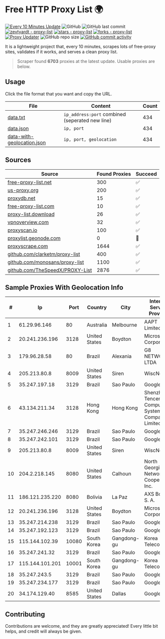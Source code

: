 
# Free HTTP Proxy List 🌍

[![Every 10 Minutes Update](https://github.com/mertguvencli/http-proxy-list/actions/workflows/main.yml/badge.svg?branch=main)](https://github.com/mertguvencli/http-proxy-list/actions/workflows/main.yml)
![GitHub](https://img.shields.io/github/license/mertguvencli/http-proxy-list)
![GitHub last commit](https://img.shields.io/github/last-commit/mertguvencli/http-proxy-list)
[![zevtyardt - proxy-list](https://img.shields.io/static/v1?label=zevtyardt&message=proxy-list&color=blue&logo=github)](https://github.com/zevtyardt/proxy-list "Go to GitHub repo")
[![stars - proxy-list](https://img.shields.io/github/stars/zevtyardt/proxy-list?style=social)](https://github.com/zevtyardt/proxy-list)
[![forks - proxy-list](https://img.shields.io/github/forks/zevtyardt/proxy-list?style=social)](https://github.com/zevtyardt/proxy-list)
[![Proxy Updater](https://github.com/zevtyardt/proxy-list/workflows/Proxy%20Updater/badge.svg)](https://github.com/zevtyardt/proxy-list/actions?query=workflow:"Proxy+Updater")
![GitHub repo size](https://img.shields.io/github/repo-size/zevtyardt/proxy-list)
[![GitHub commit activity](https://img.shields.io/github/commit-activity/m/zevtyardt/proxy-list?logo=commits)](https://github.com/zevtyardt/proxy-list/commits/main)

It is a lightweight project that, every 10 minutes, scrapes lots of free-proxy sites, validates if it works, and serves a clean proxy list.

> Scraper found **6703** proxies at the latest update. Usable proxies are below.

## Usage

Click the file format that you want and copy the URL.

|File|Content|Count|
|----|-------|-----|
|[data.txt](https://raw.githubusercontent.com/mertguvencli/http-proxy-list/main/proxy-list/data.txt)|`ip_address:port` combined (seperated new line)|434|
|[data.json](https://raw.githubusercontent.com/mertguvencli/http-proxy-list/main/proxy-list/data.json)|`ip, port`|434|
|[data-with-geolocation.json](https://raw.githubusercontent.com/mertguvencli/http-proxy-list/main/proxy-list/data-with-geolocation.json)|`ip, port, geolocation`|434|

## Sources

|Source|Found Proxies|Succeed|
|------|-------------|-------|
|[free-proxy-list.net](https://free-proxy-list.net)|300|✅|
|[us-proxy.org](https://www.us-proxy.org)|200|✅|
|[proxydb.net](http://proxydb.net)|15|✅|
|[free-proxy-list.com](https://free-proxy-list.com/?page=&port=&type%5B%5D=http&type%5B%5D=https&up_time=0&search=Search)|10|✅|
|[proxy-list.download](https://www.proxy-list.download/HTTP)|26|✅|
|[vpnoverview.com](https://vpnoverview.com/privacy/anonymous-browsing/free-proxy-servers)|32|✅|
|[proxyscan.io](https://www.proxyscan.io)|100|✅|
|[proxylist.geonode.com](https://proxylist.geonode.com/api/proxy-list?limit=300&page=1&sort_by=lastChecked&sort_type=desc&protocols=http,https)|0|🚫|
|[proxyscrape.com](https://api.proxyscrape.com/v2/?request=displayproxies&protocol=http&timeout=10000&country=all&ssl=all&anonymity=all)|1644|✅|
|[github.com/clarketm/proxy-list](https://raw.githubusercontent.com/clarketm/proxy-list/master/proxy-list-raw.txt)|400|✅|
|[github.com/monosans/proxy-list](https://raw.githubusercontent.com/monosans/proxy-list/main/proxies/http.txt)|1100|✅|
|[github.com/TheSpeedX/PROXY-List](https://raw.githubusercontent.com/TheSpeedX/PROXY-List/master/http.txt)|2876|✅|


## Sample Proxies With Geolocation Info

|#|Ip|Port|Country|City|Internet Service Provider|
|-|--|----|-------|----|-------------------------|
|1|61.29.96.146|80|Australia|Melbourne|AAPT Limited|
|2|20.241.236.196|3128|United States|Boydton|Microsoft Corporation|
|3|179.96.28.58|80|Brazil|Alexania|G8 NETWORKS LTDA|
|4|205.213.80.8|8009|United States|Siren|WiscNet|
|5|35.247.197.18|3129|Brazil|Sao Paulo|Google LLC|
|6|43.134.211.34|3128|Hong Kong|Hong Kong|Shenzhen Tencent Computer Systems Company Limited|
|7|35.247.246.246|3129|Brazil|Sao Paulo|Google LLC|
|8|35.247.242.101|3129|Brazil|Sao Paulo|Google LLC|
|9|205.213.80.8|8009|United States|Siren|WiscNet|
|10|204.2.218.145|8080|United States|Calhoun|North Georgia Network Cooperative, Inc.|
|11|186.121.235.220|8080|Bolivia|La Paz|AXS Bolivia S. A.|
|12|20.241.236.196|3128|United States|Boydton|Microsoft Corporation|
|13|35.247.214.238|3129|Brazil|Sao Paulo|Google LLC|
|14|35.247.192.123|3129|Brazil|Sao Paulo|Google LLC|
|15|115.144.102.39|10080|South Korea|Gangdong-gu|Korea Telecom|
|16|35.247.241.32|3129|Brazil|Sao Paulo|Google LLC|
|17|115.144.101.201|10001|South Korea|Gangdong-gu|Korea Telecom|
|18|35.247.243.5|3129|Brazil|Sao Paulo|Google LLC|
|19|35.247.234.177|3129|Brazil|Sao Paulo|Google LLC|
|20|34.174.129.40|8585|United States|Dallas|Google LLC|



## Contributing

Contributions are welcome, and they are greatly appreciated! Every
little bit helps, and credit will always be given.

